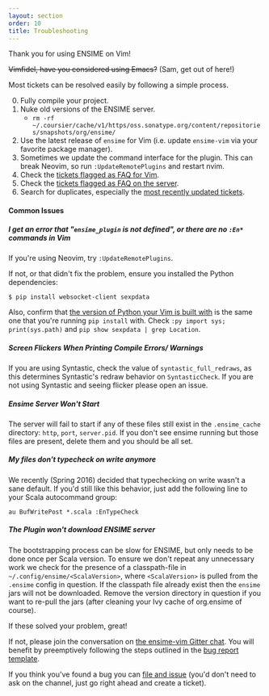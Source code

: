 ```yaml
---
layout: section
order: 10
title: Troubleshooting
---
```


Thank you for using ENSIME on Vim!

~~Vimfidel, have you considered using Emacs?~~ (Sam, get out of here!)

Most tickets can be resolved easily by following a simple process.

0. Fully compile your project.
1. Nuke old versions of the ENSIME server.
   - `rm -rf ~/.coursier/cache/v1/https/oss.sonatype.org/content/repositories/snapshots/org/ensime/`
2. Use the latest release of `ensime` for Vim (i.e. update `ensime-vim` via your favorite package manager).
3. Sometimes we update the command interface for the plugin. This can break Neovim, so run `:UpdateRemotePlugins` and restart nvim.
3. Check the [tickets flagged as FAQ for Vim](https://github.com/ensime/ensime-vim/issues?labels=FAQ).
4. Check the [tickets flagged as FAQ on the server](https://github.com/ensime/ensime-server/issues?labels=FAQ).
5. Search for duplicates, especially the [most recently updated tickets](http://github.com/ensime/ensime-vim/issues?direction=desc&sort=updated).

#### Common Issues

##### I get an error that "`ensime_plugin` is not defined", or there are no `:En*` commands in Vim

If you're using Neovim, try `:UpdateRemotePlugins`.

If not, or that didn't fix the problem, ensure you installed the Python dependencies:

```
$ pip install websocket-client sexpdata
```

Also, confirm that [the version of Python your Vim is built with][vim python version] is the same one that you're running `pip install` with. Check `:py import sys; print(sys.path)` and `pip show sexpdata | grep Location`.

##### Screen Flickers When Printing Compile Errors/ Warnings

If you are using Syntastic, check the value of `syntastic_full_redraws`, as this determines Syntastic's redraw behavior on `SyntasticCheck`. If you are not using Syntastic and seeing flicker please open an issue.

##### Ensime Server Won't Start

The server will fail to start if any of these files still exist in the `.ensime_cache` directory: `http`, `port`, `server.pid`. If you don't see ensime running but those files are present, delete them and you should be all set.

##### My files don't typecheck on write anymore

We recently (Spring 2016) decided that typechecking on write wasn't a sane default. If you'd still like this behavior, just add the following line to your Scala autocommand group:

```
au BufWritePost *.scala :EnTypeCheck
```

##### The Plugin won't download ENSIME server

The bootstrapping process can be slow for ENSIME, but only needs to be done once per Scala version. To ensure we don't repeat any unnecessary work we check for the presence of a classpath-file in `~/.config/ensime/<ScalaVersion>`, where `<ScalaVersion>` is pulled from the `.ensime` config in question. If the classpath file already exist then the `ensime` jars will not be downloaded. Remove the version directory in question if you want to re-pull the jars (after cleaning your Ivy cache of org.ensime of course).

If these solved your problem, great!

If not, please join the conversation on [the ensime-vim Gitter chat](https://gitter.im/ensime/ensime-vim). You will benefit by preemptively following the steps outlined in the [bug report template](https://github.com/ensime/ensime-vim/blob/master/.github/ISSUE_TEMPLATE.MD).

If you think you've found a bug you can [file and issue](https://github.com/ensime/ensime-vim/issues/new) (you'd don't need to ask on the channel, just go right ahead and create a ticket).


[vim python version]: http://stackoverflow.com/questions/10864042/how-to-check-python-version-that-vim-was-compiled-with
